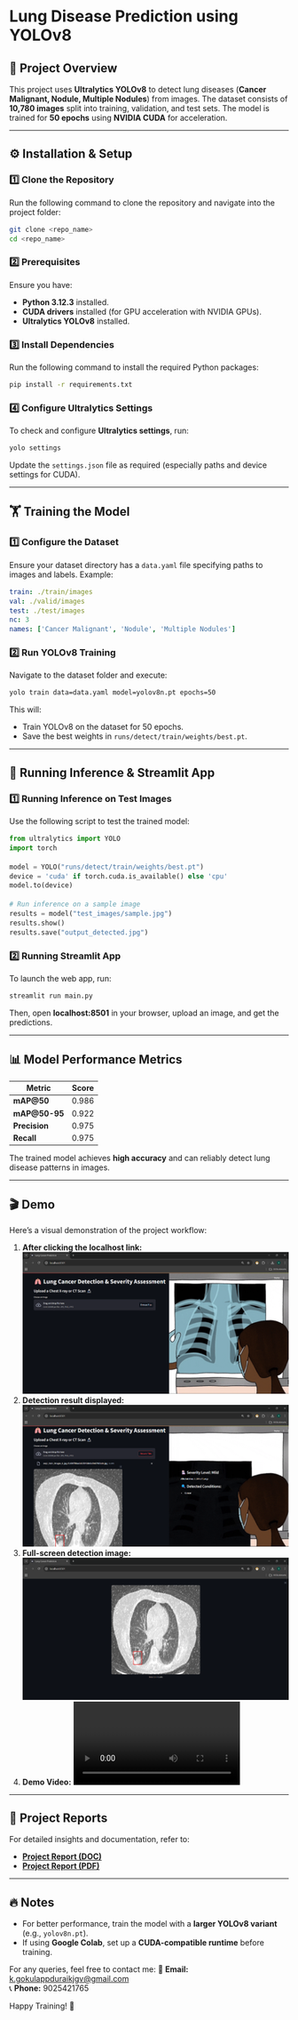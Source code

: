 # Lung Disease Prediction using YOLOv8

## 📌 Project Overview
This project uses **Ultralytics YOLOv8** to detect lung diseases (**Cancer Malignant, Nodule, Multiple Nodules**) from images. The dataset consists of **10,780 images** split into training, validation, and test sets. The model is trained for **50 epochs** using **NVIDIA CUDA** for acceleration.

---

## ⚙️ Installation & Setup
### **1️⃣ Clone the Repository**
Run the following command to clone the repository and navigate into the project folder:
```bash
git clone <repo_name>
cd <repo_name>
```

### **2️⃣ Prerequisites**
Ensure you have:
- **Python 3.12.3** installed.
- **CUDA drivers** installed (for GPU acceleration with NVIDIA GPUs).
- **Ultralytics YOLOv8** installed.

### **3️⃣ Install Dependencies**
Run the following command to install the required Python packages:
```bash
pip install -r requirements.txt
```

### **4️⃣ Configure Ultralytics Settings**
To check and configure **Ultralytics settings**, run:
```bash
yolo settings
```
Update the `settings.json` file as required (especially paths and device settings for CUDA).

---

## 🏋️ Training the Model
### **1️⃣ Configure the Dataset**
Ensure your dataset directory has a `data.yaml` file specifying paths to images and labels. Example:
```yaml
train: ./train/images
val: ./valid/images
test: ./test/images
nc: 3
names: ['Cancer Malignant', 'Nodule', 'Multiple Nodules']
```

### **2️⃣ Run YOLOv8 Training**
Navigate to the dataset folder and execute:
```bash
yolo train data=data.yaml model=yolov8n.pt epochs=50
```
This will:
- Train YOLOv8 on the dataset for 50 epochs.
- Save the best weights in `runs/detect/train/weights/best.pt`.

---

## 🎯 Running Inference & Streamlit App
### **1️⃣ Running Inference on Test Images**
Use the following script to test the trained model:
```python
from ultralytics import YOLO
import torch

model = YOLO("runs/detect/train/weights/best.pt")
device = 'cuda' if torch.cuda.is_available() else 'cpu'
model.to(device)

# Run inference on a sample image
results = model("test_images/sample.jpg")
results.show()
results.save("output_detected.jpg")
```

### **2️⃣ Running Streamlit App**
To launch the web app, run:
```bash
streamlit run main.py
```
Then, open **localhost:8501** in your browser, upload an image, and get the predictions.

---

## 📊 Model Performance Metrics
| Metric       | Score  |
|-------------|--------|
| **mAP@50**  | 0.986  |
| **mAP@50-95** | 0.922  |
| **Precision** | 0.975  |
| **Recall**    | 0.975  |

The trained model achieves **high accuracy** and can reliably detect lung disease patterns in images.

---

## 🎬 Demo
Here’s a visual demonstration of the project workflow:
1. **After clicking the localhost link:**
   ![Demo 1](demo/demo_1.png)
2. **Detection result displayed:**
   ![Demo 2](demo/demo_2.png)
3. **Full-screen detection image:**
   ![Demo 3](demo/demo_3.png)
4. **Demo Video:**
   ![Demo Video](demo/demo_video.mp4)

---

## 📄 Project Reports
For detailed insights and documentation, refer to:
- **[Project Report (DOC)](demo/report.docx)**
- **[Project Report (PDF)](demo/report.pdf)**

---

## 🔥 Notes
- For better performance, train the model with a **larger YOLOv8 variant** (e.g., `yolov8n.pt`).
- If using **Google Colab**, set up a **CUDA-compatible runtime** before training.

For any queries, feel free to contact me:
📧 **Email:** k.gokulappduraikjgv@gmail.com  
📞 **Phone:** 9025421765

Happy Training! 🚀
